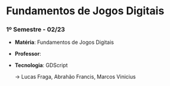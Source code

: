 # Fundamentos de Jogos Digitais
### 1º Semestre - 02/23
  * **Matéria**: Fundamentos de Jogos Digitais
  * **Professor**: 
  * **Tecnologia**: GDScript

    -> Lucas Fraga, Abrahão Francis, Marcos Vinicius
